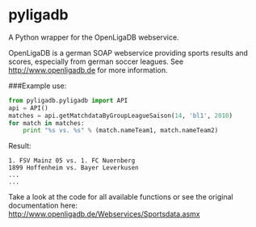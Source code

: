 pyligadb
========
A Python wrapper for the OpenLigaDB webservice.

OpenLigaDB is a german SOAP webservice providing sports results and scores, especially from german soccer leagues. See http://www.openligadb.de for more information.

###Example use:

```python
from pyligadb.pyligadb import API
api = API()
matches = api.getMatchdataByGroupLeagueSaison(14, 'bl1', 2010)
for match in matches:
    print "%s vs. %s" % (match.nameTeam1, match.nameTeam2)
```
Result:
```
1. FSV Mainz 05 vs. 1. FC Nuernberg
1899 Hoffenheim vs. Bayer Leverkusen
...
...
```

Take a look at the code for all available functions or see the original documentation here: http://www.openligadb.de/Webservices/Sportsdata.asmx
